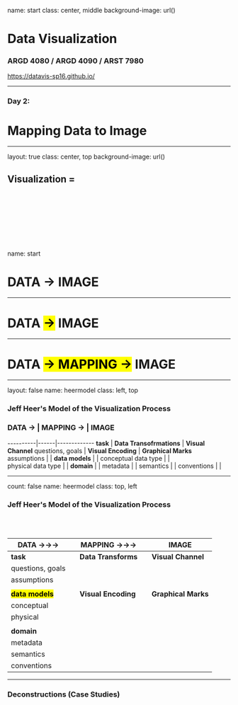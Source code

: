 name: start
class: center, middle
background-image: url()

# Data Visualization
                
### ARGD 4080 / ARGD 4090 / ARST 7980

<https://datavis-sp16.github.io/>

---

### Day 2:

# Mapping Data to Image

---
layout: true
class: center, top
background-image: url()

## Visualization = 
<br><br><br><br>
---
name: start

# DATA &rarr; IMAGE

---

# DATA <mark>&rarr;</mark> IMAGE

---

# DATA <mark>&rarr; MAPPING &rarr;</mark> IMAGE

---
layout: false
name: heermodel
class: left, top
        
### Jeff Heer's Model of the Visualization Process  


### DATA &rarr;  | MAPPING &rarr;  | IMAGE
----------|------|-------------
**task**  | **Data Transofrmations** | **Visual Channel**questions, goals  | **Visual Encoding** | **Graphical Marks**
assumptions | |**data models** | | conceptual data type | |  physical data type | |**domain** | |metadata | |
semantics | |
conventions | |

---
count: false
name: heermodel
class: top, left
        
### Jeff Heer's Model of the Visualization Process  
<br><br>

DATA &rarr;&rarr;&rarr;  | | MAPPING &rarr;&rarr;&rarr;  | | IMAGE
----------|---|------|---|----------
**task**  | | **Data Transforms** | | **Visual Channel**questions, goals | | | | 
assumptions | | | |
 | | | |<mark>**data models**</mark> | | **Visual Encoding** | | **Graphical Marks**conceptual | | | | physical | | | | | | | |**domain** | | | |metadata | | | |
semantics | | | |
conventions | | | |

---
### Deconstructions (Case Studies)




